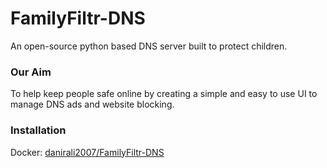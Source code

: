 # FamilyFiltr-DNS
An open-source python based DNS server built to protect children.
### Our Aim
To help keep people safe online by creating a simple and easy to use UI to manage DNS ads and website blocking.

### Installation
Docker: [danirali2007/FamilyFiltr-DNS](https://hub.docker.com/r/danirali2007/familyfiltr-dns)

